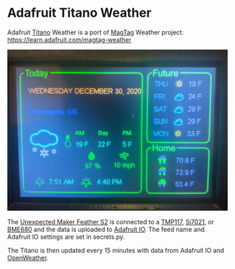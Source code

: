 # Adafruit Titano Weather
Adafruit [Titano](https://www.adafruit.com/product/4444) Weather is a port of [MagTag](https://www.adafruit.com/product/4800) Weather project: https://learn.adafruit.com/magtag-weather

![Titano Weather Display!](https://github.com/bdsvac/adafruit_titano_weather/blob/main/weather_display.jpg)

The [Unexpected Maker Feather S2](https://www.adafruit.com/product/4769) is connected to a [TMP117](https://www.adafruit.com/product/4821), [Si7021](https://www.adafruit.com/product/3251), or [BME680](https://www.adafruit.com/product/3660) and the data is uploaded to [Adafruit IO](https://io.adafruit.com/). The feed name and Adafruit IO settings are set in secrets.py.

The Titano is then updated every 15 minutes with data from Adafruit IO and [OpenWeather](https://openweathermap.org).
